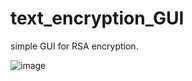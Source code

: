# text_encryption_GUI
simple GUI for RSA encryption.

![image](https://user-images.githubusercontent.com/87757968/213925246-77e782e3-a87c-4f4f-a458-8fb0e30e77a9.png)
